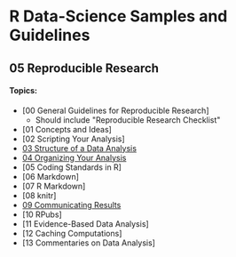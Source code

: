 # R Data-Science Samples and Guidelines
## 05 Reproducible Research
#### Topics:

- [00 General Guidelines for Reproducible Research]
  - Should include "Reproducible Research Checklist"
- [01 Concepts and Ideas]
- [02 Scripting Your Analysis]
- [03 Structure of a Data Analysis](03-structure-of-a-data-analysis/)
- [04 Organizing Your Analysis](04-organizing-your-analysis/)
- [05 Coding Standards in R]
- [06 Markdown]
- [07 R Markdown]
- [08 knitr]
- [09 Communicating Results](09-communicating-results/)
- [10 RPubs]
- [11 Evidence-Based Data Analysis]
- [12 Caching Computations]
- [13 Commentaries on Data Analysis]
